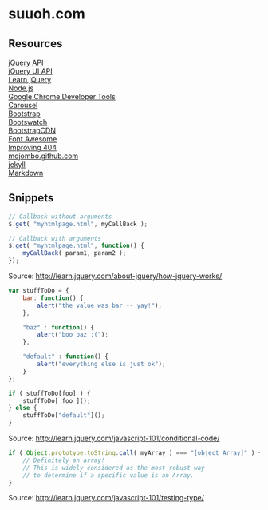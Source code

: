 suuoh.com
=========

Resources
---------
[jQuery API](http://api.jquery.com)  
[jQuery UI API](http://api.jqueryui.com/category/all/)  
[Learn jQuery](http://learn.jquery.com)  
[Node.js](http://nodejs.org)  
[Google Chrome Developer Tools](http://developers.google.com/chrome-developer-tools/)  
[Carousel](http://twitter.github.com/bootstrap/examples/carousel.html)  
[Bootstrap](http://twitter.github.com/bootstrap/)  
[Bootswatch](http://bootswatch.com/)  
[BootstrapCDN](http://www.bootstrapcdn.com/)  
[Font Awesome](http://fortawesome.github.com/Font-Awesome/)  
[Improving 404](http://webdesign.tutsplus.com/articles/user-experience-articles/improving-404-page-design/)  
[mojombo.github.com](http://github.com/mojombo/mojombo.github.com)  
[jekyll](http://github.com/mojombo/jekyll)  
[Markdown](http://daringfireball.net/projects/markdown/)  

Snippets
--------

````Javascript
// Callback without arguments
$.get( "myhtmlpage.html", myCallBack );

// Callback with arguments
$.get( "myhtmlpage.html", function() {
    myCallBack( param1, param2 );
});
````
Source: <http://learn.jquery.com/about-jquery/how-jquery-works/>  

````Javascript
var stuffToDo = {
    bar: function() {
        alert("the value was bar -- yay!");
    },

    "baz" : function() {
        alert("boo baz :(");
    },

    "default" : function() {
        alert("everything else is just ok");
    }
};

if ( stuffToDo[foo] ) {
    stuffToDo[ foo ]();
} else {
    stuffToDo["default"]();
}
````
Source: <http://learn.jquery.com/javascript-101/conditional-code/>  

````Javascript
if ( Object.prototype.toString.call( myArray ) === "[object Array]" ) {
    // Definitely an array!
    // This is widely considered as the most robust way
    // to determine if a specific value is an Array.
}
````
Source: <http://learn.jquery.com/javascript-101/testing-type/>  